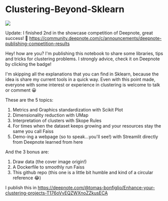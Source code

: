 # Clustering-Beyond-Sklearn

[<ProgressiveImage src="https://github.com/norvig/pytudes/blob/master/ipynb/Advent-2020.ipynb">](/static/buttons/view-in-deepnote.svg)
  
  
[<img src="https://deepnote.com/buttons/launch-in-deepnote-small.svg">]("https://github.com/TBonfi/Clustering-Beyond-Sklearn/blob/main/notebook.ipynb")

Update: I finished 2nd in the showcase competition of Deepnote, great success! 🤩 https://community.deepnote.com/c/announcements/deepnote-publishing-competition-results

Hey! how are you? I'm publishing this notebook to share some libraries, tips and tricks for clustering problems. I strongly advice, check it on Deepnote by clicking the badge!


I'm skipping all the explanations that you can find in Sklearn, because the idea is share my current tools in a quick way. Even with this point made, everyone with some interest or experience in clustering is welcome to talk or comment 😀

These are the 5 topics:
  1. Metrics and Graphics standardization with Scikit Plot
  2. Dimensionality reduction with UMap
  3. Interpretation of clusters with Skope Rules
  4. For times when the dataset keeps growing and your resources stay the same you call Faiss
  5. Demo-ing a webpage (so to speak...you'll see!) with Streamlit directly from Deepnote learned from here

And the 3 bonus are:

  1. Draw data (the cover image origin!)
  2. A Dockerfile to smoothly run Faiss 
  3. This github repo (this one is a little bit humble and kind of a circular reference 😂)


I publish this in https://deepnote.com/@tomas-bonfiglio/Enhance-your-clustering-projects-T176oVvEQZWXnoZZkusECA
